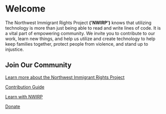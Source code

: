 # Welcome

The Northwest Immigrant Rights Project **('NWIRP')** knows that utilizing technology is more than just being able to read and write lines of code. It is a vital part of empowering community. We invite you to contribute to our work, learn new things, and help us utilize and create technology to help keep families together, protect people from violence, and stand up to injustice.

## Join Our Community

[Learn more about the Northwest Immigrant Rights Project](about.md)

[Contribution Guide](contribute.md)

[Learn with NWIRP](learn.md)

[Donate](https://nwirp.org/donate)
